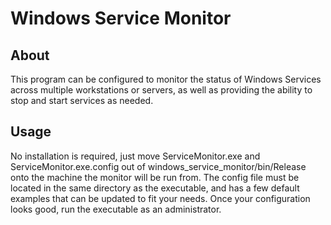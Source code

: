# Windows Service Monitor

## About

This program can be configured to monitor the status of Windows Services across multiple workstations or servers, as well as providing the ability to stop and start services as needed.

## Usage

No installation is required, just move ServiceMonitor.exe and ServiceMonitor.exe.config out of windows_service_monitor/bin/Release onto the machine the monitor will be run from. The config file must be located in the same directory as the executable, and has a few default examples that can be updated to fit your needs. Once your configuration looks good, run the executable as an administrator.
